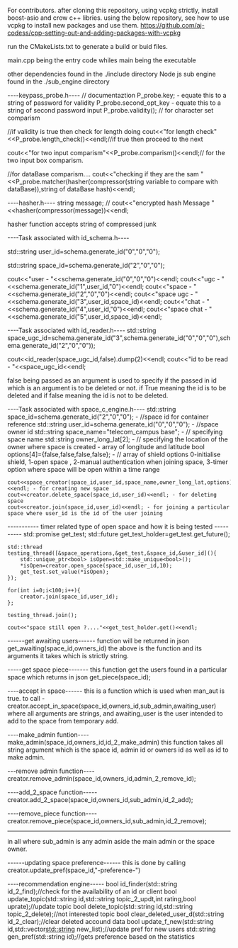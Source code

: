 For contributors.
after cloning this repository, using vcpkg strictly, install boost-asio and crow c++ libries.
using the below repository, see how to use vcpkg to install new packages and use them.
https://github.com/aj-codess/cpp-setting-out-and-adding-packages-with-vcpkg

run the CMakeLists.txt to generate a build or buid files.

main.cpp being the entry code whiles main being the executable

other dependencies found in the ./include directory
Node js sub engine found in the ./sub_engine directory




----keypass_probe.h----
// documentaztion
P_probe.key; -  equate this to a string of password for validity
P_probe.second_opt_key - equate  this to a string of second password input
P_probe.validity(); // for character set comparism

//if validity is true then check for length doing
cout<<"for length check"<<P_probe.length_check()<<endl;//if true then proceed to the next 

cout<<"for two input comparism"<<P_probe.comparism()<<endl;// for the two input box comparism.


//for dataBase comparism....
cout<<"checking if they are the sam "<<P_probe.matcher(hasher(compressor(string variable to compare with dataBase)),string of dataBase hash)<<endl;



----hasher.h----
string message;
// cout<<"encrypted hash Message "<<hasher(compressor(message))<<endl;

hasher function accepts string of compressed junk



----Task associated with id_schema.h----

std::string user_id=schema.generate_id("0","0","0");

std::string space_id=schema.generate_id("2","0","0");

cout<<"user - "<<schema.generate_id("0","0","0")<<endl;
cout<<"ugc - "<<schema.generate_id("1",user_id,"0")<<endl;
cout<<"space - "<<schema.generate_id("2","0","0")<<endl;
cout<<"space ugc - "<<schema.generate_id("3",user_id,space_id)<<endl;
cout<<"chat - "<<schema.generate_id("4",user_id,"0")<<endl;
cout<<"space chat - "<<schema.generate_id("5",user_id,space_id)<<endl;


----Task associated with id_reader.h----
std::string space_ugc_id=schema.generate_id("3",schema.generate_id("0","0","0"),schema.generate_id("2","0","0"));

cout<<id_reader(space_ugc_id,false).dump(2)<<endl;
cout<<"id to be read  - "<<space_ugc_id<<endl;

false being passed as an argument is used to specify if the passed in id which is an argument is to be deleted or not.
if True meaning the id is to be deleted and if false meaning the id is not to be deleted.



----Task associated with space_c_engine.h----
    std::string space_id=schema.generate_id("2","0","0"); - //space id for container reference
    std::string user_id=schema.generate_id("0","0","0"); - //space owner id
    std::string space_name="telecom_campus base"; -  // specifying space name
    std::string owner_long_lat[2]; -             // specifying the location of the owner where space is created - array of longitude and latitude
    bool options[4]={false,false,false,false};  - // array of shield options 0-initialise shield, 1-open space , 2-manual authentication when joining space, 3-timer option where space will be open within a time range

    cout<<space_creator(space_id,user_id,space_name,owner_long_lat,options)<<endl; - for creating new space 
    cout<<creator.delete_space(space_id,user_id)<<endl; - for deleting space
    cout<<creator.join(space_id,user_id)<<endl; - for joining a particular space where user_id is the id of the user joining




----------- timer related type of open space and how it is being tested ----------
    std::promise<bool> get_test;
    std::future<bool> get_test_holder=get_test.get_future();

    std::thread testing_thread([&space_operations,&get_test,&space_id,&user_id](){
        std::unique_ptr<bool> isOpen=std::make_unique<bool>();
        *isOpen=creator.open_space(space_id,user_id,10);
        get_test.set_value(*isOpen);
    });

    for(int i=0;i<100;i++){
        creator.join(space_id,user_id);
    };

    testing_thread.join();

    cout<<"space still open ?...."<<get_test_holder.get()<<endl;



------get awaiting users------
function will be returned in json
get_awaiting(space_id,owners_id)
the above is the function and its arguments it takes which is strictly string.


-----get space piece-------
this function get the users found in a particular space which returns in json
get_piece(space_id);


----accept in space------
this is a function which is used when man_aut is true.
to call - creator.accept_in_space(space_id,owners_id,sub_admin,awaiting_user)
where all arguments are strings, and awaiting_user is the user intended to add to the space from temporary add.



----make_admin funtion----
make_admin(space_id,owners_id,id_2_make_admin)
this function takes all string argument which is the space id, admin id or owners id as well as id to make admin.


---remove admin function----
creator.remove_admin(space_id,owners_id,admin_2_remove_id);


----add_2_space function-----
creator.add_2_space(space_id,owners_id,sub_admin,id_2_add);


----remove_piece function----
creator.remove_piece(space_id,owners_id,sub_admin,id_2_remove);


---------
in all where sub_admin is any admin aside the main admin or the space owner.





------updating space preference------
this is done by calling
creator.update_pref(space_id,"-preference-")




----recommendation engine-----
  bool id_finder(std::string id_2_find);//check for the availability of an id or client
  bool update_topic(std::string id,std::string topic_2_updt,int rating,bool uprate);//update topic
  bool delete_topic(std::string id,std::string topic_2_delete);//not interested topic
  bool clear_deleted_user_d(std::string id_2_clear);//clear deleted accound data
  bool update_f_new(std::string id,std::vector<std::string> new_list);//update pref for new users
  std::string gen_pref(std::string id);//gets preference based on the statistics












    
